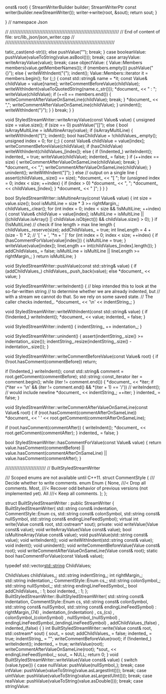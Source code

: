 onst& root) {
  StreamWriterBuilder builder;
  StreamWriterPtr const writer(builder.newStreamWriter());
  writer->write(root, &sout);
  return sout;
}

} // namespace Json

// //////////////////////////////////////////////////////////////////////
// End of content of file: src/lib_json/json_writer.cpp
// //////////////////////////////////////////////////////////////////////





tatic_cast<unsigned>(end-str)));
    else pushValue("");
    break;
  }
  case booleanValue:
    pushValue(valueToString(value.asBool()));
    break;
  case arrayValue:
    writeArrayValue(value);
    break;
  case objectValue: {
    Value::Members members(value.getMemberNames());
    if (members.empty())
      pushValue("{}");
    else {
      writeWithIndent("{");
      indent();
      Value::Members::iterator it = members.begin();
      for (;;) {
        const std::string& name = *it;
        const Value& childValue = value[name];
        writeCommentBeforeValue(childValue);
        writeWithIndent(valueToQuotedString(name.c_str()));
        *document_ << " : ";
        writeValue(childValue);
        if (++it == members.end()) {
          writeCommentAfterValueOnSameLine(childValue);
          break;
        }
        *document_ << ",";
        writeCommentAfterValueOnSameLine(childValue);
      }
      unindent();
      writeWithIndent("}");
    }
  } break;
  }
}

void StyledStreamWriter::writeArrayValue(const Value& value) {
  unsigned size = value.size();
  if (size == 0)
    pushValue("[]");
  else {
    bool isArrayMultiLine = isMultineArray(value);
    if (isArrayMultiLine) {
      writeWithIndent("[");
      indent();
      bool hasChildValue = !childValues_.empty();
      unsigned index = 0;
      for (;;) {
        const Value& childValue = value[index];
        writeCommentBeforeValue(childValue);
        if (hasChildValue)
          writeWithIndent(childValues_[index]);
        else {
          if (!indented_) writeIndent();
          indented_ = true;
          writeValue(childValue);
          indented_ = false;
        }
        if (++index == size) {
          writeCommentAfterValueOnSameLine(childValue);
          break;
        }
        *document_ << ",";
        writeCommentAfterValueOnSameLine(childValue);
      }
      unindent();
      writeWithIndent("]");
    } else // output on a single line
    {
      assert(childValues_.size() == size);
      *document_ << "[ ";
      for (unsigned index = 0; index < size; ++index) {
        if (index > 0)
          *document_ << ", ";
        *document_ << childValues_[index];
      }
      *document_ << " ]";
    }
  }
}

bool StyledStreamWriter::isMultineArray(const Value& value) {
  int size = value.size();
  bool isMultiLine = size * 3 >= rightMargin_;
  childValues_.clear();
  for (int index = 0; index < size && !isMultiLine; ++index) {
    const Value& childValue = value[index];
    isMultiLine =
        isMultiLine || ((childValue.isArray() || childValue.isObject()) &&
                        childValue.size() > 0);
  }
  if (!isMultiLine) // check if line length > max line length
  {
    childValues_.reserve(size);
    addChildValues_ = true;
    int lineLength = 4 + (size - 1) * 2; // '[ ' + ', '*n + ' ]'
    for (int index = 0; index < size; ++index) {
      if (hasCommentForValue(value[index])) {
        isMultiLine = true;
      }
      writeValue(value[index]);
      lineLength += int(childValues_[index].length());
    }
    addChildValues_ = false;
    isMultiLine = isMultiLine || lineLength >= rightMargin_;
  }
  return isMultiLine;
}

void StyledStreamWriter::pushValue(const std::string& value) {
  if (addChildValues_)
    childValues_.push_back(value);
  else
    *document_ << value;
}

void StyledStreamWriter::writeIndent() {
  // blep intended this to look at the so-far-written string
  // to determine whether we are already indented, but
  // with a stream we cannot do that. So we rely on some saved state.
  // The caller checks indented_.
  *document_ << '\n' << indentString_;
}

void StyledStreamWriter::writeWithIndent(const std::string& value) {
  if (!indented_) writeIndent();
  *document_ << value;
  indented_ = false;
}

void StyledStreamWriter::indent() { indentString_ += indentation_; }

void StyledStreamWriter::unindent() {
  assert(indentString_.size() >= indentation_.size());
  indentString_.resize(indentString_.size() - indentation_.size());
}

void StyledStreamWriter::writeCommentBeforeValue(const Value& root) {
  if (!root.hasComment(commentBefore))
    return;

  if (!indented_) writeIndent();
  const std::string& comment = root.getComment(commentBefore);
  std::string::const_iterator iter = comment.begin();
  while (iter != comment.end()) {
    *document_ << *iter;
    if (*iter == '\n' &&
       (iter != comment.end() && *(iter + 1) == '/'))
      // writeIndent();  // would include newline
      *document_ << indentString_;
    ++iter;
  }
  indented_ = false;
}

void StyledStreamWriter::writeCommentAfterValueOnSameLine(const Value& root) {
  if (root.hasComment(commentAfterOnSameLine))
    *document_ << ' ' << root.getComment(commentAfterOnSameLine);

  if (root.hasComment(commentAfter)) {
    writeIndent();
    *document_ << root.getComment(commentAfter);
  }
  indented_ = false;
}

bool StyledStreamWriter::hasCommentForValue(const Value& value) {
  return value.hasComment(commentBefore) ||
         value.hasComment(commentAfterOnSameLine) ||
         value.hasComment(commentAfter);
}

//////////////////////////
// BuiltStyledStreamWriter

/// Scoped enums are not available until C++11.
struct CommentStyle {
  /// Decide whether to write comments.
  enum Enum {
    None,  ///< Drop all comments.
    Most,  ///< Recover odd behavior of previous versions (not implemented yet).
    All  ///< Keep all comments.
  };
};

struct BuiltStyledStreamWriter : public StreamWriter
{
  BuiltStyledStreamWriter(
      std::string const& indentation,
      CommentStyle::Enum cs,
      std::string const& colonSymbol,
      std::string const& nullSymbol,
      std::string const& endingLineFeedSymbol);
  virtual int write(Value const& root, std::ostream* sout);
private:
  void writeValue(Value const& value);
  void writeArrayValue(Value const& value);
  bool isMultineArray(Value const& value);
  void pushValue(std::string const& value);
  void writeIndent();
  void writeWithIndent(std::string const& value);
  void indent();
  void unindent();
  void writeCommentBeforeValue(Value const& root);
  void writeCommentAfterValueOnSameLine(Value const& root);
  static bool hasCommentForValue(const Value& value);

  typedef std::vector<std::string> ChildValues;

  ChildValues childValues_;
  std::string indentString_;
  int rightMargin_;
  std::string indentation_;
  CommentStyle::Enum cs_;
  std::string colonSymbol_;
  std::string nullSymbol_;
  std::string endingLineFeedSymbol_;
  bool addChildValues_ : 1;
  bool indented_ : 1;
};
BuiltStyledStreamWriter::BuiltStyledStreamWriter(
      std::string const& indentation,
      CommentStyle::Enum cs,
      std::string const& colonSymbol,
      std::string const& nullSymbol,
      std::string const& endingLineFeedSymbol)
  : rightMargin_(74)
  , indentation_(indentation)
  , cs_(cs)
  , colonSymbol_(colonSymbol)
  , nullSymbol_(nullSymbol)
  , endingLineFeedSymbol_(endingLineFeedSymbol)
  , addChildValues_(false)
  , indented_(false)
{
}
int BuiltStyledStreamWriter::write(Value const& root, std::ostream* sout)
{
  sout_ = sout;
  addChildValues_ = false;
  indented_ = true;
  indentString_ = "";
  writeCommentBeforeValue(root);
  if (!indented_) writeIndent();
  indented_ = true;
  writeValue(root);
  writeCommentAfterValueOnSameLine(root);
  *sout_ << endingLineFeedSymbol_;
  sout_ = NULL;
  return 0;
}
void BuiltStyledStreamWriter::writeValue(Value const& value) {
  switch (value.type()) {
  case nullValue:
    pushValue(nullSymbol_);
    break;
  case intValue:
    pushValue(valueToString(value.asLargestInt()));
    break;
  case uintValue:
    pushValue(valueToString(value.asLargestUInt()));
    break;
  case realValue:
    pushValue(valueToString(value.asDouble()));
    break;
  case stringValue:
